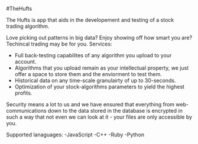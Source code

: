 
#TheHufts

The Hufts is app that aids in the developement and testing of a stock trading algorithm.

Love picking out patterns in big data? Enjoy showing off how smart you are? Techincal trading may be for you. 
Services: 
- Full back-testing capabilites of any algorithm you upload to your account. 
- Algorithms that you upload remain as your intellectual property, we just offer a space to store them and the enviorment to test them.
- Historical data on any time-scale granulairty of up to 30-seconds.
- Optimization of your stock-algorithms parameters to yield the highest profits.

Security means a lot to us and we have ensured that everything from web-communications down to the data stored in the database is encrypted in such a way that not even we can look at it - your files are only accessible by you. 

Supported lanaguages:
-JavaScript
-C++
-Ruby
-Python
